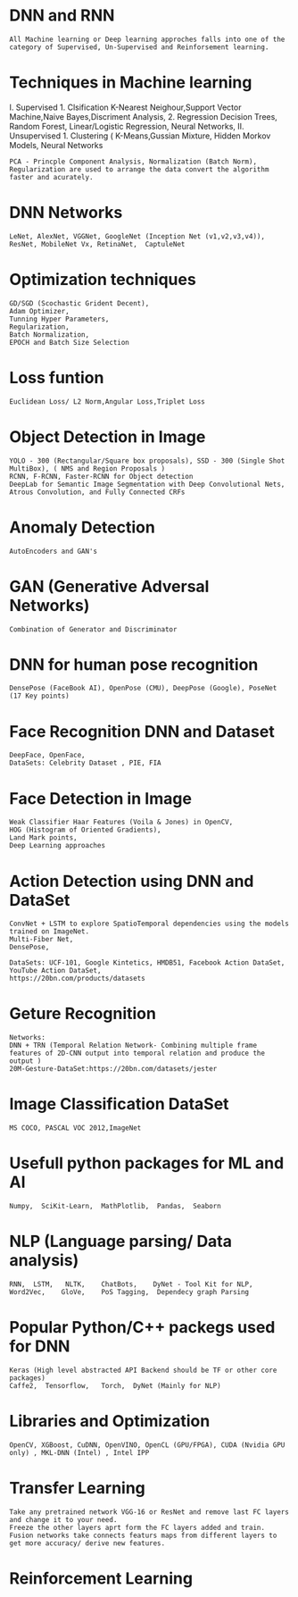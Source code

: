 # DNN and RNN  
    All Machine learning or Deep learning approches falls into one of the category of Supervised, Un-Supervised and Reinforsement learning. 

# Techniques in Machine learning
  I.  Supervised
    1. Clsification
        K-Nearest Neighour,Support Vector Machine,Naive Bayes,Discriment Analysis,
    2. Regression
        Decision Trees, Random Forest, Linear/Logistic Regression, Neural Networks,
  II.  Unsupervised 
    1. Clustering ( K-Means,Gussian Mixture, Hidden Morkov Models, Neural Networks
   
    PCA - Princple Component Analysis, Normalization (Batch Norm), Regularization are used to arrange the data convert the algorithm faster and acurately.

# DNN Networks 
    LeNet, AlexNet, VGGNet, GoogleNet (Inception Net (v1,v2,v3,v4)), ResNet, MobileNet Vx, RetinaNet,  CaptuleNet

# Optimization techniques
    GD/SGD (Scochastic Grident Decent),
    Adam Optimizer,
    Tunning Hyper Parameters,
    Regularization,
    Batch Normalization,
    EPOCH and Batch Size Selection

# Loss funtion
    Euclidean Loss/ L2 Norm,Angular Loss,Triplet Loss

# Object Detection in Image
    YOLO - 300 (Rectangular/Square box proposals), SSD - 300 (Single Shot MultiBox), ( NMS and Region Proposals )
    RCNN, F-RCNN, Faster-RCNN for Object detection   
    DeepLab for Semantic Image Segmentation with Deep Convolutional Nets, Atrous Convolution, and Fully Connected CRFs

# Anomaly Detection
    AutoEncoders and GAN's

# GAN (Generative Adversal Networks)
    Combination of Generator and Discriminator

# DNN for human pose recognition
    DensePose (FaceBook AI), OpenPose (CMU), DeepPose (Google), PoseNet (17 Key points)

# Face Recognition DNN and Dataset
    DeepFace, OpenFace,
    DataSets: Celebrity Dataset , PIE, FIA

# Face Detection in Image
    Weak Classifier Haar Features (Voila & Jones) in OpenCV,
    HOG (Histogram of Oriented Gradients),
    Land Mark points,
    Deep Learning approaches 

# Action Detection using DNN and DataSet
    ConvNet + LSTM to explore SpatioTemporal dependencies using the models trained on ImageNet.
    Multi-Fiber Net,
    DensePose,
    
    DataSets: UCF-101, Google Kintetics, HMDB51, Facebook Action DataSet, YouTube Action DataSet,
    https://20bn.com/products/datasets
    
# Geture Recognition
    Networks: 
    DNN + TRN (Temporal Relation Network- Combining multiple frame features of 2D-CNN output into temporal relation and produce the         output )
    20M-Gesture-DataSet:https://20bn.com/datasets/jester
    
# Image Classification DataSet
    MS COCO, PASCAL VOC 2012,ImageNet
   
     
# Usefull python packages for ML and AI
    Numpy,  SciKit-Learn,  MathPlotlib,  Pandas,  Seaborn
    
# NLP (Language parsing/ Data analysis)
    RNN,  LSTM,   NLTK,    ChatBots,    DyNet - Tool Kit for NLP,    Word2Vec,    GloVe,    PoS Tagging,  Dependecy graph Parsing
    
# Popular Python/C++ packegs used for DNN
    Keras (High level abstracted API Backend should be TF or other core packages)
    Caffe2,  Tensorflow,   Torch,  DyNet (Mainly for NLP)
    
# Libraries and Optimization
    OpenCV, XGBoost, CuDNN, OpenVINO, OpenCL (GPU/FPGA), CUDA (Nvidia GPU only) , MKL-DNN (Intel) , Intel IPP
    
# Transfer Learning
    Take any pretrained network VGG-16 or ResNet and remove last FC layers and change it to your need. 
    Freeze the other layers aprt form the FC layers added and train.
    Fusion networks take connects featurs maps from different layers to get more accuracy/ derive new features. 

# Reinforcement Learning
    





